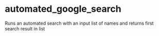 # automated_google_search
Runs an automated search with an input list of names and returns first search result in list 
